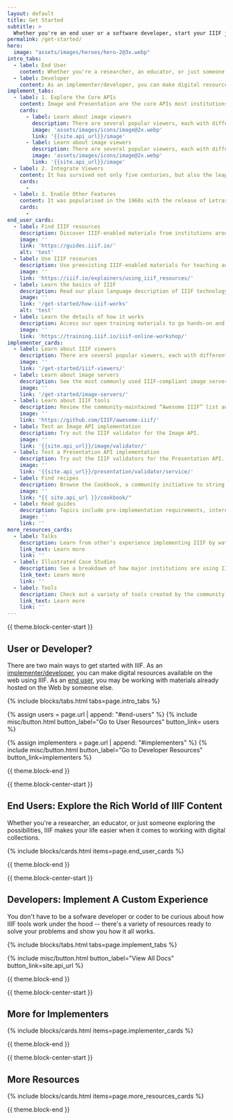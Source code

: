```yaml
---
layout: default
title: Get Started
subtitle: >
  Whether you're an end user or a software developer, start your IIIF journey with these resources. 
permalink: /get-started/
hero:
  image: "assets/images/heroes/hero-2@3x.webp"
intro_tabs: 
  - label: End User
    content: Whether you're a researcher, an educator, or just someone exploring the possibilities, IIIF makes your life easier when it comes to working with digital collections.
  - label: Developer
    content: As an implementer/developer, you can make digital resources available on the web using IIIF.
implement_tabs:
  - label: 1. Explore the Core APIs
    content: Image and Presentation are the core APIs most institutions start with. Choose to retrieve images with the Image API or the image’s metadata with the Presentation API.
    cards:
      - label: Learn about image viewers
        description: There are several popular viewers, each with different capabilities.
        image: 'assets/images/icons/image@2x.webp'
        link: '{{site.api_url}}/image'
      - label: Learn about image viewers
        description: There are several popular viewers, each with different capabilities.
        image: 'assets/images/icons/image@2x.webp'
        link: '{{site.api_url}}/image'
  - label: 2. Integrate Viewers
    content: It has survived not only five centuries, but also the leap into electronic typesetting, remaining essentially unchanged.
    cards:
      -
  - label: 3. Enable Other Features
    content: It was popularised in the 1960s with the release of Letraset sheets containing Lorem Ipsum passages, and more recently with desktop publishing software like Aldus PageMaker including versions of Lorem Ipsum.
    cards:
      -
end_user_cards:
  - label: Find IIIF resources
    description: Discover IIIF-enabled materials from institutions around the world.
    image: ''
    link: 'https://guides.iiif.io/'
    alt: 'test'
  - label: Use IIIF resources
    description: Use preexisting IIIF-enabled materials for teaching and research across sites and tools.
    image: ''
    link: 'https://iiif.io/explainers/using_iiif_resources/'
  - label: Learn the basics of IIIF
    description: Read our plain language description of IIIF technology.
    image: ''
    link: '/get-started/how-iiif-works'
    alt: 'test'
  - label: Learn the details of how it works
    description: Access our open training materials to go hands-on and learn how resources are made available via IIIF.
    image: ''
    link: 'https://training.iiif.io/iiif-online-workshop/'
implementer_cards:
  - label: Learn about IIIF viewers
    description: There are several popular viewers, each with different capabilities.
    image: ''
    link: '/get-started/iiif-viewers/'
  - label: Learn about image servers
    description: See the most commonly used IIIF-compliant image servers.
    image: ''
    link: '/get-started/image-servers/'
  - label: Learn about IIIF tools
    description: Review the community-maintained “Awesome IIIF” list and see what’s available to you. (External link)
    image: ''
    link: 'https://github.com/IIIF/awesome-iiif/'
  - label: Test an Image API implementation
    description: Try out the IIIF validator for the Image API.
    image: ''
    link: '{{site.api_url}}/image/validator/'
  - label: Test a Presentation API implementation
    description: Try out the IIIF validators for the Presentation API.
    image: ''
    link: '{{site.api_url}}/presentation/validator/service/'
  - label: Find recipes
    description: Browse the Cookbook, a community initiative to string together commonly used functions into code “recipes” that can be easily reused.
    image: ''
    link: "{{ site.api_url }}/cookbook/"
  - label: Read guides
    description: Topics include pre-implementation requirements, interoperability best practices, UX best practices, and more.
    image: ''
    link: ''
more_resources_cards:
  - label: Talks
    description: Learn from other’s experience implementing IIIF by watching conference presentations.
    link_text: Learn more
    link: ''
  - label: Illustrated Case Studies
    description: See a breakdown of how major institutions are using IIIF to make their collections available.
    link_text: Learn more
    link: ''
  - label: Tools
    description: Check out a variety of tools created by the community.
    link_text: Learn more
    link: ''
---
```


{{ theme.block-center-start }}


## User or Developer? 


<div class="has-text-justified" markdown=1>

There are two main ways to get started with IIIF. As an [implementer/developer](#implementers), you can make digital resources available on the web using IIIF. As an [end user](#end-users), you may be working with materials already hosted on the Web by someone else. 


{% include blocks/tabs.html tabs=page.intro_tabs %}


{% assign users = page.url | append: "#end-users"  %}
{% include misc/button.html button_label="Go to User Resources" button_link= users %}

{% assign implementers = page.url | append: "#implementers"  %}
{% include misc/button.html button_label="Go to Developer Resources" button_link=implementers %}

</div>


{{ theme.block-end }}


{{ theme.block-center-start }}

<a name='end-users'></a>
## End Users: Explore the Rich World of IIIF Content

Whether you're a researcher, an educator, or just someone exploring the possibilities, IIIF makes your life easier when it comes to working with digital collections.

{% include blocks/cards.html items=page.end_user_cards %}

{{ theme.block-end }}


{{ theme.block-center-start }}

<a name='implementers'></a>
## Developers: Implement A Custom Experience

You don't have to be a sofware developer or coder to be curious about how IIIF tools work under the hood -- there's a variety of resources ready to solve your problems and show you how it all works.

{% include blocks/tabs.html tabs=page.implement_tabs %}


{% include misc/button.html button_label="View All Docs" button_link=site.api_url %}


{{ theme.block-end }}

{{ theme.block-center-start }}

## More for Implementers

{% include blocks/cards.html items=page.implementer_cards %}

{{ theme.block-end }}



{{ theme.block-center-start }}

## More Resources

{% include blocks/cards.html items=page.more_resources_cards %}

{{ theme.block-end }}